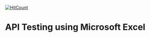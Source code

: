 [![HitCount](http://hits.dwyl.io/ameyanatu/compare-screenshots.svg)](http://hits.dwyl.io/ameyanatu/API-Testing-using-Microsoft-Excel)
# API Testing using Microsoft Excel
